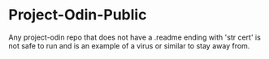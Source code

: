 # Project-Odin-Public
Any project-odin repo that does not have a .readme ending with 'str cert' is not safe to run and is an example of a virus or similar to stay away from.
